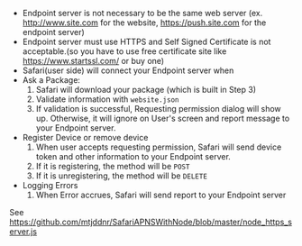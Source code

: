  * Endpoint server is not necessary to be the same web server (ex. http://www.site.com for the website, https://push.site.com for the endpoint server)
 * Endpoint server must use HTTPS and Self Signed Certificate is not acceptable.(so you have to use free certificate site like https://www.startssl.com/ or buy one)
 * Safari(user side) will connect your Endpoint server when
  * Ask a Package: 
     1. Safari will download your package (which is built in Step 3)
     2. Validate information with `website.json`
     3. If validation is successful, Requesting permission dialog will show up. Otherwise, it will ignore on User's screen and report message to your Endpoint server.
  * Register Device or remove device
     1. When user accepts requesting permission, Safari will send device token and other information to your Endpoint server.
     2. If it is registering, the method will be `POST`
     3. If it is unregistering, the method will be `DELETE`
  * Logging Errors
     1. When Error accrues, Safari will send report to your Endpoint server
     
See https://github.com/mtjddnr/SafariAPNSWithNode/blob/master/node_https_server.js